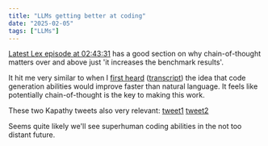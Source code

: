 ```yaml
---
title: "LLMs getting better at coding"
date: "2025-02-05"
tags: ["LLMs"]
---
```


[Latest Lex episode at 02:43:31](https://lexfridman.com/deepseek-dylan-patel-nathan-lambert-transcript/#:~:text=It%E2%80%99s%20even%20less%20prevalent) has a good section on why chain-of-thought matters over and above just 'it increases the benchmark results'.

It hit me very similar to when I [first heard](https://youtu.be/U5OD8MjYnOM?si=J9rACnXmZH2HDC9R&t=6055) ([transcript](https://v1.transcript.lol/read/youtube/%40lexfridman/6522f348033150beacd16e2a?part=1#:~:text=And%20I%20think%20there%27s%20a%20lot%20of%20fundamental%20questions)) the idea that code generation abilities would improve faster than natural language. It feels like potentially chain-of-thought is the key to making this work.

These two Kapathy tweets also very relevant:
[tweet1](https://x.com/karpathy/status/1883941452738355376) [tweet2](https://x.com/karpathy/status/1885026028428681698)

Seems quite likely we'll see superhuman coding abilities in the not too distant future.